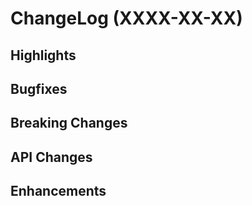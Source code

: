 ChangeLog (XXXX-XX-XX)
======================

## Highlights

## Bugfixes

## Breaking Changes

## API Changes

## Enhancements
